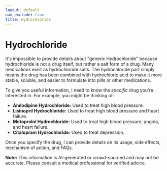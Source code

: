 ```yaml
---
layout: default
nav_exclude: true
title: Hydrochloride
---
```


# Hydrochloride

It's impossible to provide details about "generic Hydrochloride" because hydrochloride is not a drug itself, but rather a salt form of a drug.  Many medications exist as hydrochloride salts.  The hydrochloride part simply means the drug has been combined with hydrochloric acid to make it more stable, soluble, and easier to formulate into pills or other medications.

To give you useful information, I need to know the *specific* drug you're interested in.  For example, you might be thinking of:

* **Amlodipine Hydrochloride:** Used to treat high blood pressure.
* **Lisinopril Hydrochloride:** Used to treat high blood pressure and heart failure.
* **Metoprolol Hydrochloride:** Used to treat high blood pressure, angina, and heart failure.
* **Citalopram Hydrochloride:** Used to treat depression.

Once you specify the drug, I can provide details on its usage, side effects, mechanism of action, and FAQs.


**Note:** This information is AI-generated or crowd-sourced and may not be accurate. Please consult a medical professional for verified advice.